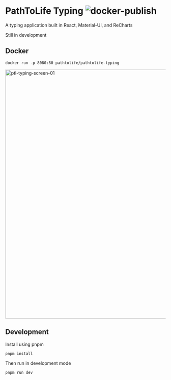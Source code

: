 # PathToLife Typing ![docker-publish](https://github.com/PathToLife/pathtolife-typing/workflows/docker-publish/badge.svg)

A typing application built in React, Material-UI, and ReCharts

Still in development

## Docker

`docker run -p 8080:80 pathtolife/pathtolife-typing`

<img width="780" alt="ptl-typing-screen-01" src="https://github.com/PathToLife/pathtolife-typing/assets/12622625/99de2820-30c1-4f43-82ca-5376b74d2874">

## Development

Install using pnpm

`pnpm install`

Then run in development mode

`pnpm run dev`
